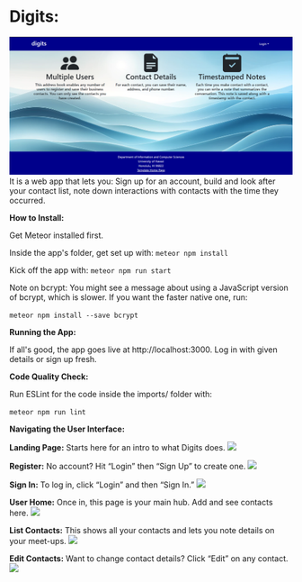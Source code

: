# Digits:
<img src="doc/Landing.PNG">
It is a web app that lets you:
Sign up for an account,
build and look after your contact list, 
note down interactions with contacts with the time they occurred.

**How to Install:**

Get Meteor installed first.

Inside the app's folder, get set up with:
``` meteor npm install ```

Kick off the app with:
``` meteor npm run start ```

Note on bcrypt:
You might see a message about using a JavaScript version of bcrypt, which is slower. If you want the faster native one, run:

``` meteor npm install --save bcrypt ```

**Running the App:**

If all's good, the app goes live at http://localhost:3000. Log in with given details or sign up fresh.

**Code Quality Check:**

Run ESLint for the code inside the imports/ folder with:

```meteor npm run lint```

**Navigating the User Interface:**

**Landing Page:** Starts here for an intro to what Digits does.
<img src="doc/landing.PNG">

**Register:** No account? Hit “Login” then “Sign Up” to create one.
<img src="doc/Register.PNG">

**Sign In:** To log in, click “Login” and then “Sign In.”
<img src="doc/SignIn.PNG">

**User Home:** Once in, this page is your main hub. Add and see contacts here.
<img src="doc/UserHome.PNG">

**List Contacts:** This shows all your contacts and lets you note details on your meet-ups.
<img src="doc/ListContacts.PNG">

**Edit Contacts:** Want to change contact details? Click “Edit” on any contact.
<img src="doc/Edit.PNG">
